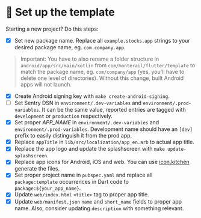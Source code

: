 # 🍾 Set up the template

Starting a new project? Do this steps:

- [x] Set new package name. Replace all `example.stocks.app` strings to your desired package name, eg. `com.company.app`.

> Important: You have to also rename a folder structure in `android/app/src/main/kotlin` from `com/monterail/flutter/template` to match the package name, eg. `com/company/app` (yes, you'll have to delete one level of directories). Without this change, built Android apps will not launch.

- [x] Create Android signing key with `make create-android-signing`.
- [ ] Set Sentry DSN in `environment/.dev-variables` and `environment/.prod-variables`. It can be the same value, reported entries are tagged with `development` or `production` respectively.
- [x] Set proper *APP_NAME* in `environment/.dev-variables` and `environment/.prod-variables`. Development name should have an `[dev]` prefix to easily distinguish it from the prod app.
- [x] Replace `appTitle` in `lib/src/localization/app_en.arb` to actual app title.
- [x] Replace the app logo and update the splashscreen with `make update-splashscreen`.
- [x] Replace app icons for Android, iOS and web. You can use [icon.kitchen](https://icon.kitchen) generate the files.
- [x] Set proper project name in `pubspec.yaml` and replace all `package:template` occurrences in Dart code to `package:${your_app_name}`.
- [x] Update `web/index.html` `<title>` tag to proper app title.
- [x] Update `web/manifest.json` `name` and `short_name` fields to proper app name. Also, consider updating `description` with something relevant.

